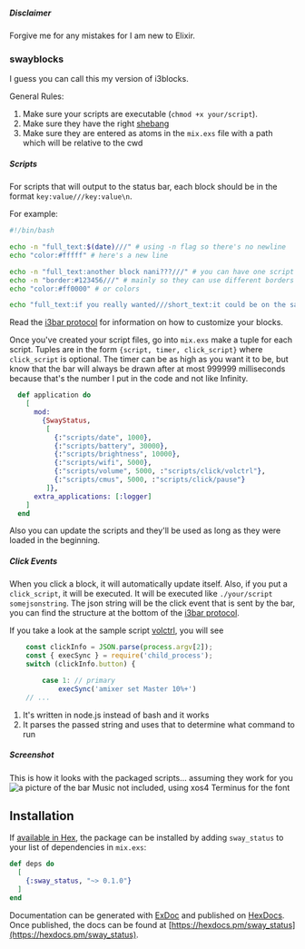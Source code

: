 ##### Disclaimer
Forgive me for any mistakes for I am new to Elixir.

### swayblocks
I guess you can call this my version of i3blocks.

General Rules:
1. Make sure your scripts are executable (`chmod +x your/script`).
2. Make sure they have the right [shebang](https://en.wikipedia.org/wiki/Shebang_(Unix))
3. Make sure they are entered as atoms in the `mix.exs` file with a path which will be relative to the cwd

##### Scripts
For scripts that will output to the status bar, each block should be in the format `key:value///key:value\n`.

For example:
```bash
#!/bin/bash

echo -n "full_text:$(date)///" # using -n flag so there's no newline
echo "color:#fffff" # here's a new line

echo -n "full_text:another block nani???///" # you can have one script output multiple blocks
echo -n "border:#123456///" # mainly so they can use different borders
echo "color:#ff0000" # or colors

echo "full_text:if you really wanted///short_text:it could be on the same line"
```

Read the [i3bar protocol](https://i3wm.org/docs/i3bar-protocol.html) for information on how to customize
your blocks.

Once you've created your script files, go into `mix.exs` make a tuple for each script. Tuples are in the 
form `{script, timer, click_script}` where `click_script` is optional. The timer can be as high as you 
want it to be, but know that the bar will always be drawn after at most 999999 milliseconds because that's
the number I put in the code and not like Infinity.
```exs
  def application do
    [
      mod:
        {SwayStatus,
         [
           {:"scripts/date", 1000},
           {:"scripts/battery", 30000},
           {:"scripts/brightness", 10000},
           {:"scripts/wifi", 5000},
           {:"scripts/volume", 5000, :"scripts/click/volctrl"},
           {:"scripts/cmus", 5000, :"scripts/click/pause"}
         ]},
      extra_applications: [:logger]
    ]
  end
```
Also you can update the scripts and they'll be used as long as they were loaded in the beginning.

##### Click Events
When you click a block, it will automatically update itself. Also, if you put a `click_script`, it will be
executed. It will be executed like `./your/script somejsonstring`. The json string will be the click event
that is sent by the bar, you can find the structure at the bottom of the [i3bar protocol](https://i3wm.org/docs/i3bar-protocol.html). 

If you take a look at the sample script [volctrl](https://github.com/rei2hu/swayblocks/blob/master/scripts/click/volctrl), you will see 
```js
    const clickInfo = JSON.parse(process.argv[2]);
    const { execSync } = require('child_process');
    switch (clickInfo.button) {

        case 1: // primary
            execSync('amixer set Master 10%+')
    // ...
```
1. It's written in node.js instead of bash and it works
2. It parses the passed string and uses that to determine what command to run

##### Screenshot
This is how it looks with the packaged scripts... assuming they work for you
![a picture of the bar](https://i.imgur.com/46pFMLg.png)
Music not included, using xos4 Terminus for the font

## Installation

If [available in Hex](https://hex.pm/docs/publish), the package can be installed
by adding `sway_status` to your list of dependencies in `mix.exs`:

```elixir
def deps do
  [
    {:sway_status, "~> 0.1.0"}
  ]
end
```

Documentation can be generated with [ExDoc](https://github.com/elixir-lang/ex_doc)
and published on [HexDocs](https://hexdocs.pm). Once published, the docs can
be found at [https://hexdocs.pm/sway_status](https://hexdocs.pm/sway_status).

